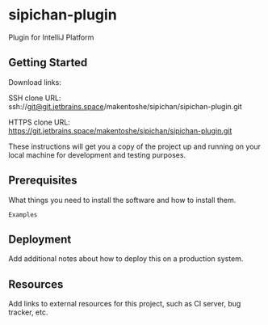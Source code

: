 # sipichan-plugin

Plugin for IntelliJ Platform

## Getting Started

Download links:

SSH clone URL: ssh://git@git.jetbrains.space/makentoshe/sipichan/sipichan-plugin.git

HTTPS clone URL: https://git.jetbrains.space/makentoshe/sipichan/sipichan-plugin.git



These instructions will get you a copy of the project up and running on your local machine for development and testing purposes.

## Prerequisites

What things you need to install the software and how to install them.

```
Examples
```

## Deployment

Add additional notes about how to deploy this on a production system.

## Resources

Add links to external resources for this project, such as CI server, bug tracker, etc.